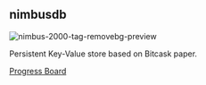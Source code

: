 ## nimbusdb

![nimbus-2000-tag-removebg-preview](https://github.com/manosriram/nimbusdb/assets/38112857/c2e0a4b1-2022-4da4-8625-f4e1c8b3a931)

Persistent Key-Value store based on Bitcask paper.

[Progress Board](https://trello.com/b/2eDSLLb3/nimbusdb)
